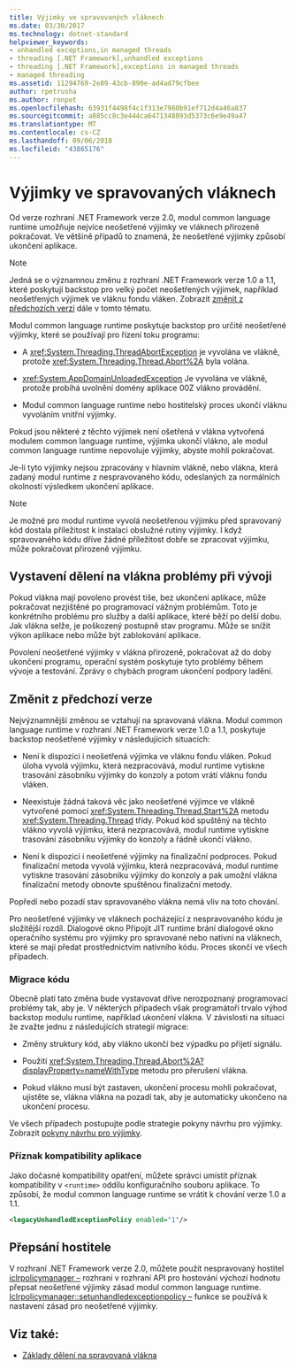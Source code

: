 ```yaml
---
title: Výjimky ve spravovaných vláknech
ms.date: 03/30/2017
ms.technology: dotnet-standard
helpviewer_keywords:
- unhandled exceptions,in managed threads
- threading [.NET Framework],unhandled exceptions
- threading [.NET Framework],exceptions in managed threads
- managed threading
ms.assetid: 11294769-2e89-43cb-890e-ad4ad79cfbee
author: rpetrusha
ms.author: ronpet
ms.openlocfilehash: 63931f4498f4c1f313e7980b91ef712d4a46a837
ms.sourcegitcommit: a885cc8c3e444ca6471348893d5373c6e9e49a47
ms.translationtype: MT
ms.contentlocale: cs-CZ
ms.lasthandoff: 09/06/2018
ms.locfileid: "43865176"
---
```

# <a name="exceptions-in-managed-threads"></a>Výjimky ve spravovaných vláknech
Od verze rozhraní .NET Framework verze 2.0, modul common language runtime umožňuje nejvíce neošetřené výjimky ve vláknech přirozeně pokračovat. Ve většině případů to znamená, že neošetřené výjimky způsobí ukončení aplikace.  
  
> [!NOTE]
>  Jedná se o významnou změnu z rozhraní .NET Framework verze 1.0 a 1.1, které poskytují backstop pro velký počet neošetřených výjimek, například neošetřených výjimek ve vláknu fondu vláken. Zobrazit [změnit z předchozích verzí](#ChangeFromPreviousVersions) dále v tomto tématu.  
  
 Modul common language runtime poskytuje backstop pro určité neošetřené výjimky, které se používají pro řízení toku programu:  
  
-   A <xref:System.Threading.ThreadAbortException> je vyvolána ve vlákně, protože <xref:System.Threading.Thread.Abort%2A> byla volána.  
  
-   <xref:System.AppDomainUnloadedException> Je vyvolána ve vlákně, protože probíhá uvolnění domény aplikace 00Z vlákno provádění.  
  
-   Modul common language runtime nebo hostitelský proces ukončí vláknu vyvoláním vnitřní výjimky.  
  
 Pokud jsou některé z těchto výjimek není ošetřená v vlákna vytvořená modulem common language runtime, výjimka ukončí vlákno, ale modul common language runtime nepovoluje výjimky, abyste mohli pokračovat.  
  
 Je-li tyto výjimky nejsou zpracovány v hlavním vlákně, nebo vlákna, která zadaný modul runtime z nespravovaného kódu, odeslaných za normálních okolností výsledkem ukončení aplikace.  
  
> [!NOTE]
>  Je možné pro modul runtime vyvolá neošetřenou výjimku před spravovaný kód dostala příležitost k instalaci obslužné rutiny výjimky. I když spravovaného kódu dříve žádné příležitost dobře se zpracovat výjimku, může pokračovat přirozeně výjimku.  
  
## <a name="exposing-threading-problems-during-development"></a>Vystavení dělení na vlákna problémy při vývoji  
 Pokud vlákna mají povoleno provést tiše, bez ukončení aplikace, může pokračovat nezjištěné po programovací vážným problémům. Toto je konkrétního problému pro služby a další aplikace, které běží po delší dobu. Jak vlákna selže, je poškozený postupně stav programu. Může se snížit výkon aplikace nebo může být zablokování aplikace.  
  
 Povolení neošetřené výjimky v vlákna přirozeně, pokračovat až do doby ukončení programu, operační systém poskytuje tyto problémy během vývoje a testování. Zprávy o chybách program ukončení podpory ladění.  
  
<a name="ChangeFromPreviousVersions"></a>   
## <a name="change-from-previous-versions"></a>Změnit z předchozí verze  
 Nejvýznamnější změnou se vztahují na spravovaná vlákna. Modul common language runtime v rozhraní .NET Framework verze 1.0 a 1.1, poskytuje backstop neošetřené výjimky v následujících situacích:  
  
-   Není k dispozici i neošetřená výjimka ve vláknu fondu vláken. Pokud úloha vyvolá výjimku, která nezpracovává, modul runtime vytiskne trasování zásobníku výjimky do konzoly a potom vrátí vláknu fondu vláken.  
  
-   Neexistuje žádná taková věc jako neošetřené výjimce ve vlákně vytvořené pomocí <xref:System.Threading.Thread.Start%2A> metodu <xref:System.Threading.Thread> třídy. Pokud kód spuštěný na těchto vlákno vyvolá výjimku, která nezpracovává, modul runtime vytiskne trasování zásobníku výjimky do konzoly a řádně ukončí vlákno.  
  
-   Není k dispozici i neošetřené výjimky na finalizační podproces. Pokud finalizační metoda vyvolá výjimku, která nezpracovává, modul runtime vytiskne trasování zásobníku výjimky do konzoly a pak umožní vlákna finalizační metody obnovte spuštěnou finalizační metody.  
  
 Popředí nebo pozadí stav spravovaného vlákna nemá vliv na toto chování.  
  
 Pro neošetřené výjimky ve vláknech pocházející z nespravovaného kódu je složitější rozdíl. Dialogové okno Připojit JIT runtime brání dialogové okno operačního systému pro výjimky pro spravované nebo nativní na vláknech, které se mají předat prostřednictvím nativního kódu. Proces skončí ve všech případech.  
  
### <a name="migrating-code"></a>Migrace kódu  
 Obecně platí tato změna bude vystavovat dříve nerozpoznaný programovací problémy tak, aby je. V některých případech však programátoři trvalo výhod backstop modulu runtime, například ukončení vlákna. V závislosti na situaci že zvažte jednu z následujících strategií migrace:  
  
-   Změny struktury kód, aby vlákno ukončí bez výpadku po přijetí signálu.  
  
-   Použití <xref:System.Threading.Thread.Abort%2A?displayProperty=nameWithType> metodu pro přerušení vlákna.  
  
-   Pokud vlákno musí být zastaven, ukončení procesu mohli pokračovat, ujistěte se, vlákna vlákna na pozadí tak, aby je automaticky ukončeno na ukončení procesu.  
  
 Ve všech případech postupujte podle strategie pokyny návrhu pro výjimky. Zobrazit [pokyny návrhu pro výjimky](../../../docs/standard/design-guidelines/exceptions.md).  
  
### <a name="application-compatibility-flag"></a>Příznak kompatibility aplikace  
 Jako dočasné kompatibility opatření, můžete správci umístit příznak kompatibility v `<runtime>` oddílu konfiguračního souboru aplikace. To způsobí, že modul common language runtime se vrátit k chování verze 1.0 a 1.1.  
  
```xml  
<legacyUnhandledExceptionPolicy enabled="1"/>  
```  
  
## <a name="host-override"></a>Přepsání hostitele  
 V rozhraní .NET Framework verze 2.0, můžete použít nespravovaný hostitel [iclrpolicymanager –](../../../docs/framework/unmanaged-api/hosting/iclrpolicymanager-interface.md) rozhraní v rozhraní API pro hostování výchozí hodnotu přepsat neošetřené výjimky zásad modul common language runtime. [Iclrpolicymanager::setunhandledexceptionpolicy –](../../../docs/framework/unmanaged-api/hosting/iclrpolicymanager-setunhandledexceptionpolicy-method.md) funkce se používá k nastavení zásad pro neošetřené výjimky.  
  
## <a name="see-also"></a>Viz také:

- [Základy dělení na spravovaná vlákna](../../../docs/standard/threading/managed-threading-basics.md)
